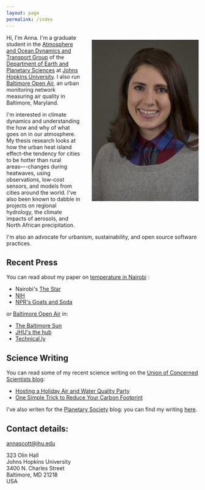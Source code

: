 ```yaml
---
layout: page
permalink: /index
---
```


<img src="Anna.jpg" width="280" style="float:right; margin: 1em 0 4em 2em;"
title="This is what I look like irl."/>

Hi, I'm Anna. I'm a graduate student in the [Atmosphere and Ocean Dynamics
and Transport Group](http://sites.krieger.jhu.edu/waugh/) of the [Department of
Earth and Planetary Sciences](http://eps.jhu.edu/) at [Johns Hopkins
University](http://jhu.edu/). I also run [Baltimore Open Air](http://baltimoreopenair.github.io), an urban monitoring network measuring air quality in Baltimore, Maryland. 

I'm interested in climate dynamics and understanding the how and why of what goes on in our atmosphere. My thesis research looks at how the urban heat island effect–the tendency for cities to be hotter than rural areas–--changes during heatwaves, using observations, low-cost sensors, and models from cities around the world. I've also been known to dabble in projects on regional hydrology, the climate impacts of aerosols, and North African precipitation.

I'm also an advocate for urbanism, sustainability, and open source software practices. 

## Recent Press
You can read about my paper on [temperature in Nairobi](journals.plos.org/plosone/article?id=10.1371/journal.pone.0187300) :
- Nairobi's [The Star](https://www.the-star.co.ke/news/2018/01/13/i-feel-really-scared-nairobi-slum-dwellers-say-as-heat-rises_c1697526)
- [NIH](https://www.niehs.nih.gov/research/programs/geh/geh_newsletter/2017/12/spotlight/new_microclimate_data_technology_points_to_increased_urban_temperatures.cfm)
- [NPR's Goats and Soda](https://www.npr.org/sections/goatsandsoda/2017/11/20/564314257/how-much-hotter-is-it-in-the-slums)

or [Baltimore Open Air](baltimoreopenair.github.io) in: 
- [The Baltimore Sun](http://www.baltimoresun.com/news/maryland/environment/bs-md-air-monitor-network-20170731-story.html) 
- [JHU's the hub](https://hub.jhu.edu/2017/06/27/big-data-air-quality-sensor-climate-science/) 
- [Technical.ly](https://technical.ly/baltimore/2016/12/19/air-quality-sensors-epa/)

## Science Writing 
You can read some of my recent science writing on the [Union of Concerned Scientists blog](https://blog.ucsusa.org/):
- [Hosting a Holiday Air and Water Quality Party](https://blog.ucsusa.org/science-blogger/our-science-for-public-good-project-hosting-a-holiday-air-and-water-quality-party) 
- [One Simple Trick to Reduce Your Carbon Footprint](https://blog.ucsusa.org/science-blogger/one-simple-trick-to-reduce-your-carbon-footprint)

I've also writen for the [Planetary Society](www.planetary.org) blog: you can find my writing [here](http://www.planetary.org/connect/our-experts/profiles/anna-scott.html). 

## Contact details:

<annascott@jhu.edu>

323 Olin Hall  
Johns Hopkins University  
3400 N. Charles Street  
Baltimore, MD
21218  
USA
